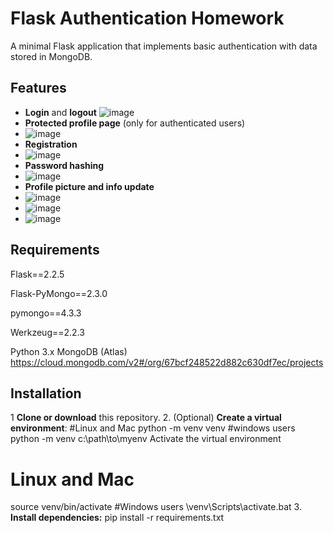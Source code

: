 # Flask Authentication Homework

A minimal Flask application that implements basic authentication with data stored in MongoDB.

## Features

- **Login** and **logout**
![image](https://github.com/user-attachments/assets/1058f64a-53a7-4ad3-9655-1c0080f617fc)
- **Protected profile page** (only for authenticated users)
- ![image](https://github.com/user-attachments/assets/d841bf94-2f97-433e-bb9e-04f9c5cdfb37)
- **Registration**
- ![image](https://github.com/user-attachments/assets/f5bf4147-bb03-431c-80ce-e313867f26e3)
- **Password hashing**
- ![image](https://github.com/user-attachments/assets/b8eb5972-19b6-4d56-80ca-5ebbfc586874)
- **Profile picture and info update**
- ![image](https://github.com/user-attachments/assets/8862300f-84e6-46eb-9725-51bdd149f761)
- ![image](https://github.com/user-attachments/assets/cedd7d5a-1bbd-4d67-b3ec-9b38a5cfcd01)
- ![image](https://github.com/user-attachments/assets/6a59e6b6-cb09-4149-b14d-a73b26f0bd5e)



## Requirements
Flask==2.2.5

Flask-PyMongo==2.3.0

pymongo==4.3.3

Werkzeug==2.2.3

Python 3.x
MongoDB (Atlas) https://cloud.mongodb.com/v2#/org/67bcf248522d882c630df7ec/projects

## Installation
1 **Clone or download** this repository.
2. (Optional) **Create a virtual environment**:
#Linux and Mac
python -m venv venv
#windows users
python -m venv c:\path\to\myenv
Activate the virtual environment
# Linux and Mac
source venv/bin/activate
#Windows users
\venv\Scripts\activate.bat
3. **Install dependencies:**
   pip install -r requirements.txt

